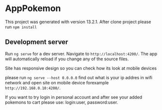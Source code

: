 # AppPokemon

This project was generated with version 13.2.1.
After clone project please run `npm install`

## Development server

Run `ng serve` for a dev server. Navigate to `http://localhost:4200/`. The app will automatically reload if you change any of the source files.

Site has responsive design so you can check how its look at mobile devices

please run `ng serve --host 0.0.0.0` find out what is your ip addres in wifi network and open site on mobile device forexample `http://192.168.0.10:4200/`.

If you want to try login in personal account and after see your added pokemons to cart please use: login:user, 
                 password:user. 